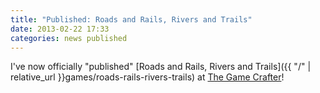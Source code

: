 ```yaml
---
title: "Published: Roads and Rails, Rivers and Trails"
date: 2013-02-22 17:33
categories: news published
---
```

I've now officially "published" [Roads and Rails, Rivers and Trails]({{ "/" | relative_url }}games/roads-rails-rivers-trails) at [The Game Crafter](https://www.thegamecrafter.com/games/roads-rails-rivers-trails)!
